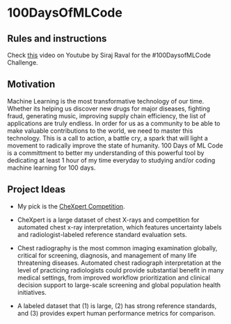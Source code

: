 # 100DaysOfMLCode

## Rules and instructions

Check [this](https://www.youtube.com/watch?v=cuQMBj1cWPo&t=7s) video on Youtube by Siraj Raval for the #100DaysofMLCode Challenge. 

## Motivation

Machine Learning is the most transformative technology of our time. Whether its helping us discover new drugs for major diseases, fighting fraud, generating music, improving supply chain efficiency, the list of applications are truly endless. In order for us as a community to be able to make valuable contributions to the world, we need to master this technology. This is a call to action, a battle cry, a spark that will light a movement to radically improve the state of humanity. 100 Days of ML Code is a committment to better my understanding of this powerful tool by dedicating at least 1 hour of my time everyday to studying and/or coding machine learning for 100 days. 

## Project Ideas

- My pick is the [CheXpert Competition](https://stanfordmlgroup.github.io/competitions/chexpert/). 

- CheXpert is a large dataset of chest X-rays and competition for automated chest x-ray interpretation, which features uncertainty labels and radiologist-labeled reference standard evaluation sets.

- Chest radiography is the most common imaging examination globally, critical for screening, diagnosis, and management of many life threatening diseases. Automated chest radiograph interpretation at the level of practicing radiologists could provide substantial benefit in many medical settings, from improved workflow prioritization and clinical decision support to large-scale screening and global population health initiatives. 

- A labeled dataset that (1) is large, (2) has strong reference standards, and (3) provides expert human performance metrics for comparison.

